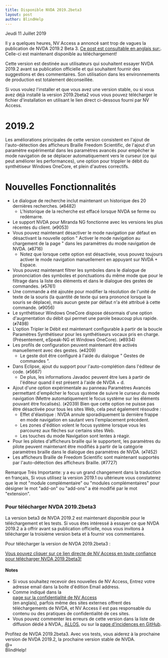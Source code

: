 ```yaml
---
title: Disponible NVDA 2019.2beta3
layout: post
author: BlindHelp
---
```


<footer>Jeudi 11 Juillet 2019</footer>

Il y a quelques heures, NV Access a annoncé sant trop de vagues la publication de NVDA 2019.2 Beta 3. [Ce post  est consultable en anglais sur:](https://www.nvaccess.org/post/in-process-17th-july/). Celle-ci est maintenant disponible au téléchargement!                  

Cette version est destinée aux utilisateurs qui souhaitent essayer NVDA 2019.2 avant sa publication officielle et qui souhaitent fournir des suggestions et des commentaires. Son utilisation dans les environnements de production est totalement déconseillée.         

Si vous voulez l'installer et que vous avez une version stable, ou si vous avez déjà installé la version 2019.2beta2 vous  vous pouvez télécharger le fichier d'installation  en utilisant le lien direct ci-dessous fourni par NV Access.             


# 2019.2 #

Les améliorations principales de cette version consistent en l'ajout de l'auto-détection des afficheurs Braille Freedom Scientific, de l'ajout d'un paramètre expérimental dans les paramètres avancés pour empêcher le mode navigation de se déplacer automatiquement vers le curseur (ce qui peut améliorer les performances), une option pour trippler le débit du synthétiseur Windows OneCore, et plein d'autres correctifs.    

# Nouvelles Fonctionnalités #

* Le dialogue de recherche inclut maintenant un historique des 20 dernières recherches. (`#`8482) 
	* L'historique de la recherche est effacé lorsque NVDA se ferme ou redémarre. 
* Le support NVDA pour Miranda NG fonctionne avec les versions les plus récentes du client. (`#`9053) 
* Vous pouvez maintenant désactiver le mode navigation par défaut en désactivant la nouvelle option " Activer le mode navigation au chargement de la page " dans les paramètres du mode navigation de NVDA. (`#`8716) 
	* Notez que lorsque cette option est désactivée, vous pouvez toujours activer le mode navigation manuellement en appuyant sur NVDA + Espace. 
* Vous pouvez maintenant filtrer les symboles dans le dialogue de prononciation des symboles et ponctuations du même mode que pour le filtrage dans la liste des éléments et dans le dialogue des gestes de commandes. (`#`5761) 
* Une commande a été ajoutée pour modifier la résolution de l'unité de texte de la souris (la quantité de texte qui sera prononcé lorsque la souris se déplace), mais aucun geste par défaut n'a été attribué à cette commande. (`#`9056) 
* Le synthétiseur Windows OneCore dispose désormais d'une option d'augmentation du débit qui permet une parole beaucoup plus rapide. (`#`7498) 
* L'option Tripler le Débit est maintenant configurable à partir de la boucle Paramètres Synthétiseur pour les synthétiseurs vocaux pris en charge. (Présentement, eSpeak-NG et Windows OneCore). (`#`8934) 
* Les profils de configuration peuvent maintenant être activés manuellement avec des gestes. (`#`4209) 
	* Le geste doit être configuré à l'aide du dialogue " Gestes de commandes ". 
* Dans Eclipse, ajout du support pour l'auto-complétion dans l'éditeur de code. (`#`5667) 
	* De plus, les informations Javadoc peuvent être lues à partir de l'éditeur quand il est présent à l'aide de NVDA + d. 
* Ajout d'une option expérimentale au panneau Paramètres Avancés permettant d'empêcher le focus système de suivre le curseur du mode navigation (Mettre automatiquement le focus système sur les éléments pouvant être focalisés). (`#`2039) Bien que cette option ne puisse pas être désactivée pour tous les sites Web, cela peut également résoudre : 
	* Effet d'élastique : NVDA annule sporadiquement la dernière frappe en mode navigation en sautant vers l'emplacement précédent. 
	* Les zones d'édition volent le focus système lorsque vous les parcourez aux flèches sur certains sites Web. 
	* Les touches du mode Navigation sont lentes à réagir. 
* Pour les pilotes d'afficheurs braille qui le supportent, les paramètres du pilote peuvent maintenant être modifiés à partir de la catégorie paramètres braille dans le dialogue des paramètres de NVDA. (`#`7452) 
* Les afficheurs Braille de Freedom Scientific sont maintenant supportés par l'auto-détection des afficheurs Braille. (#7727) 

Remarque Très Importante: y a eu un grand changement dans la traduction en français, Si vous utilisez la version 2019.1 ou ultérieure vous constaterez que le mot "module complémentaire" ou "modules complémentaires" pour désigner le mot "add-on" ou "add-ons" a été modifié par le mot "extension".

###  Pour télécharger NVDA 2019.2beta3 ###

La version beta3 de NVDA 2019.2 est maintenant disponible pour le téléchargement et les tests. Si vous êtes intéressé à essayer ce que NVDA 2019.2 a à offrir avant sa publication officielle, nous vous invitons à télécharger la troisième version beta et à fournir vos commentaires.            

Pour télécharger la version de NVDA 2019.2beta3 :    

  
  [Vous pouvez cliquer   sur ce lien directe de NV Access en toute confiance pour télécharger NVDA 2019.2beta3!](https://www.nvaccess.org/files/nvda/releases/2019.2beta3/nvda_2019.2beta3.exe)                     

#### Notes ####

* Si vous souhaitez recevoir des nouvelles de NV Access, Entrez votre adresse email dans la boite d'édition Email address.                
* Comme indiqué dans la            
[page sur la confidentialité de NV Access](http://www.nvaccess.org/privacy/)           
(en anglais), parfois même des sites externes offrent des téléchargements de NVDA, et NV Access il est pas responsable du contenu ou des pratiques de confidentialité de ces sites.         
* Vous pouvez commenter les erreurs de cette version dans la liste de diffusion dédié à NVDA,, [ALLOS](mailto:ALLOS@yahoogroupes.fr), ou sur la [page d'incidences en GitHub](https://github.com/nvaccess/nvda/issues).              

Profitez de NVDA 2019.2beta3. Avec vos tests, vous aiderez à la prochaine version de NVDA 2019.2, la prochaine version stable de NVDA.        
@+                     
BlindHelp!                           